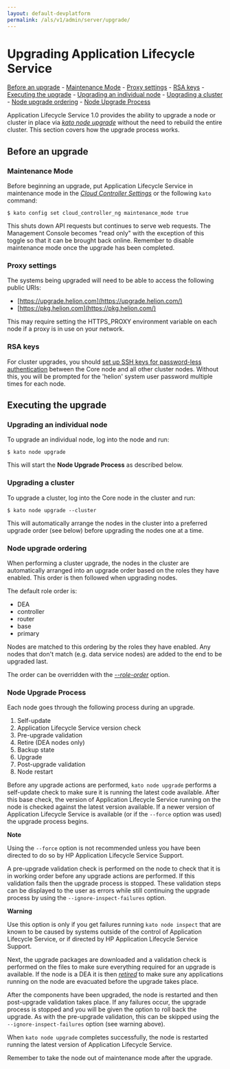 ```yaml
---
layout: default-devplatform
permalink: /als/v1/admin/server/upgrade/
---
```

<!--PUBLISHED-->

Upgrading Application Lifecycle Service[](#upgrading-helion "Permalink to this headline")
=======================================================================
 [Before an upgrade](#before-an-upgrade)
        -   [Maintenance Mode](#maintenance-mode)
        -   [Proxy settings](#proxy-settings)
        -   [RSA keys](#rsa-keys)
    -   [Executing the upgrade](#executing-the-upgrade)
        -   [Upgrading an individual
            node](#upgrading-an-individual-node)
        -   [Upgrading a cluster](#upgrading-a-cluster)
        -   [Node upgrade ordering](#node-upgrade-ordering)
        -   [Node Upgrade Process](#node-upgrade-process)

Application Lifecycle Service 1.0 provides the ability to upgrade a node or cluster in place
via [*kato node
upgrade*](/als/v1/admin/reference/kato-ref/#kato-command-ref-node-upgrade)
without the need to rebuild the entire cluster. This section covers how
the upgrade process works.

Before an upgrade[](#before-an-upgrade "Permalink to this headline")
---------------------------------------------------------------------

### Maintenance Mode[](#maintenance-mode "Permalink to this headline")

Before beginning an upgrade, put Application Lifecycle Service in maintenance mode in the
[*Cloud Controller
Settings*](/als/v1/admin/console/customize/#console-settings-maintenance-mode) or
the following `kato` command:

    $ kato config set cloud_controller_ng maintenance_mode true

This shuts down API requests but continues to serve web requests. The Management Console becomes "read only" with the exception of this toggle so that it can be brought back online. Remember to disable maintenance mode once the upgrade has been completed.

### Proxy settings[](#proxy-settings "Permalink to this headline")

The systems being upgraded will need to be able to access the following
public URIs:

-   [https://upgrade.helion.com](https://upgrade.helion.com/)
-   [https://pkg.helion.com](https://pkg.helion.com/)

This may require setting the HTTPS\_PROXY environment variable on each
node if a proxy is in use on your network.

### RSA keys[](#rsa-keys "Permalink to this headline")

For cluster upgrades, you should [set up SSH keys for password-less
authentication](https://help.ubuntu.com/community/SSH/OpenSSH/Configuring#disable-password-authentication)
between the Core node and all other cluster nodes. Without this, you
will be prompted for the 'helion' system user password multiple times
for each node.

Executing the upgrade[](#executing-the-upgrade "Permalink to this headline")
-----------------------------------------------------------------------------

### Upgrading an individual node[](#upgrading-an-individual-node "Permalink to this headline")

To upgrade an individual node, log into the node and run:

    $ kato node upgrade

This will start the **Node Upgrade Process** as described below.

### Upgrading a cluster[](#upgrading-a-cluster "Permalink to this headline")

To upgrade a cluster, log into the Core node in the cluster and run:

    $ kato node upgrade --cluster

This will automatically arrange the nodes in the cluster into a
preferred upgrade order (see below) before upgrading the nodes one at a
time.

### Node upgrade ordering[](#node-upgrade-ordering "Permalink to this headline")

When performing a cluster upgrade, the nodes in the cluster are
automatically arranged into an upgrade order based on the roles they
have enabled. This order is then followed when upgrading nodes.

The default role order is:

-   DEA
-   controller
-   router
-   base
-   primary

Nodes are matched to this ordering by the roles they have enabled. Any
nodes that don't match (e.g. data service nodes) are added to the end to
be upgraded last.

The order can be overridden with the
[*--role-order*](/als/v1/admin/reference/kato-ref/#kato-command-ref-node-upgrade)
option.

### Node Upgrade Process[](#node-upgrade-process "Permalink to this headline")

Each node goes through the following process during an upgrade.

1.  Self-update
2.  Application Lifecycle Service version check
3.  Pre-upgrade validation
4.  Retire (DEA nodes only)
5.  Backup state
6.  Upgrade
7.  Post-upgrade validation
8.  Node restart

Before any upgrade actions are performed, `kato node upgrade` performs a self-update check to make sure it is running the
latest code available. After this base check, the version of Application Lifecycle Service
running on the node is checked against the latest version available. If
a newer version of Application Lifecycle Service is available (or if the `--force` option was used) the upgrade process begins.

**Note**

Using the `--force` option is not recommended unless
you have been directed to do so by HP Application Lifecycle Service Support.

A pre-upgrade validation check is performed on the node to check that it
is in working order before any upgrade actions are performed. If this
validation fails then the upgrade process is stopped. These validation
steps can be displayed to the user as errors while still continuing the
upgrade process by using the `--ignore-inspect-failures` option.

**Warning**

Use this option is only if you get failures running
`kato node inspect` that are known to be caused by
systems outside of the control of Application Lifecycle Service, or if directed by
HP Application Lifecycle Service Support.

Next, the upgrade packages are downloaded and a validation check is
performed on the files to make sure everything required for an upgrade
is available. If the node is a DEA it is then
[*retired*](/als/v1/admin/reference/kato-ref/#kato-command-ref-node-retire) to
make sure any applications running on the node are evacuated before the
upgrade takes place.

After the components have been upgraded, the node is restarted and then
post-upgrade validation takes place. If any failures occur, the upgrade
process is stopped and you will be given the option to roll back
the upgrade. As with the pre-upgrade validation, this can be skipped
using the `--ignore-inspect-failures` option (see
warning above).

When `kato node upgrade` completes successfully, the
node is restarted running the latest version of Application Lifecycle Service.

Remember to take the node out of maintenance mode after the upgrade.
